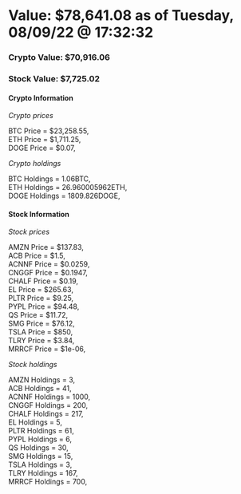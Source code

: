 # Value: $78,641.08 as of Tuesday, 08/09/22 @ 17:32:32 

### Crypto Value: $70,916.06

### Stock Value: $7,725.02

#### Crypto Information 
*Crypto prices* 

BTC Price = $23,258.55,  
ETH Price = $1,711.25,  
DOGE Price = $0.07,  


*Crypto holdings* 

BTC Holdings = 1.06BTC,  
ETH Holdings = 26.960005962ETH,  
DOGE Holdings = 1809.826DOGE,  


#### Stock Information 

*Stock prices* 

AMZN Price = $137.83,  
ACB Price = $1.5,  
ACNNF Price = $0.0259,  
CNGGF Price = $0.1947,  
CHALF Price = $0.19,  
EL Price = $265.63,  
PLTR Price = $9.25,  
PYPL Price = $94.48,  
QS Price = $11.72,  
SMG Price = $76.12,  
TSLA Price = $850,  
TLRY Price = $3.84,  
MRRCF Price = $1e-06,  


*Stock holdings* 

AMZN Holdings = 3,  
ACB Holdings = 41,  
ACNNF Holdings = 1000,  
CNGGF Holdings = 200,  
CHALF Holdings = 217,  
EL Holdings = 5,  
PLTR Holdings = 61,  
PYPL Holdings = 6,  
QS Holdings = 30,  
SMG Holdings = 15,  
TSLA Holdings = 3,  
TLRY Holdings = 167,  
MRRCF Holdings = 700,  


